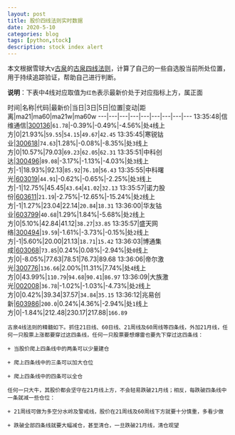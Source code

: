 ```yaml
---
layout: post
title: 股价四线法则实时数据
date: 2020-5-10
categories: blog
tags: [python,stock]
description: stock index alert
---
```



本文根据雪球大v[古泉](https://xueqiu.com/u/7148646888)的[古泉四线法则](https://xueqiu.com/7148646888/130498192)，计算了自己的一些自选股当前所处位置，用于持续追踪验证，帮助自己进行判断。

**说明**：下表中4线对应取值为`红色`表示最新价处于对应指标上方，属正面

时间|名称|代码|最新价|当日|3日|5日|位置|变动|距离|ma21|ma60|ma21w|ma60w
---|---|---|---|---|---|---|---|---
13:35:48|信维通信|[300136](https://xueqiu.com/S/SZ300136)|`61.78`|-0.39%|-0.49%|-4.56%|处`4`线上方|0|21.93%|`59.55`|`54.15`|`49.67`|`42.45`
13:35:45|寒锐钴业|[300618](https://xueqiu.com/S/SZ300618)|`74.63`|1.28%|-0.08%|-8.35%|处`3`线上方|0|10.57%|79.03|`69.23`|`62.05`|`62.31`
13:35:51|中科创达|[300496](https://xueqiu.com/S/SZ300496)|`89.08`|-3.17%|-1.13%|-4.03%|处`3`线上方|-1|18.93%|92.13|`85.92`|`76.10`|`56.43`
13:35:55|中科曙光|[603019](https://xueqiu.com/S/SH603019)|`44.91`|-0.62%|-0.65%|-2.25%|处`3`线上方|-1|12.75%|45.45|`43.64`|`41.02`|`32.13`
13:35:57|诺力股份|[603611](https://xueqiu.com/S/SH603611)|`21.19`|-2.75%|-12.65%|-15.24%|处`2`线上方|-1|1.27%|23.04|22.14|`20.84`|`18.31`
13:36:00|华友钴业|[603799](https://xueqiu.com/S/SH603799)|`40.68`|1.29%|1.84%|-5.68%|处`2`线上方|0|5.10%|42.84|41.12|`38.27`|`33.85`
13:35:57|盛天网络|[300494](https://xueqiu.com/S/SZ300494)|`19.59`|-1.61%|-3.73%|-0.15%|处`2`线上方|-1|5.60%|20.00|21.13|`18.71`|`15.42`
13:36:03|博通集成|[603068](https://xueqiu.com/S/SH603068)|`73.85`|0.24%|0.08%|-2.94%|处`0`线上方|0|-8.05%|77.63|78.51|76.73|89.68
13:36:06|帝尔激光|[300776](https://xueqiu.com/S/SZ300776)|`136.66`|2.00%|11.31%|7.74%|处`4`线上方|0|43.99%|`110.79`|`94.68`|`90.41`|`86.97`
13:36:09|大族激光|[002008](https://xueqiu.com/S/SZ002008)|`36.78`|-1.02%|-1.03%|-4.73%|处`2`线上方|0|0.42%|39.34|37.57|`34.84`|`35.15`
13:36:12|兆易创新|[603986](https://xueqiu.com/S/SH603986)|`200.0`|0.24%|4.36%|-2.94%|处`1`线上方|0|-1.84%|212.48|230.17|217.88|`166.89`

```
古泉4线法则的精髓如下。抓住21日线、60日线、21周线及60周线等四条线，外加21月线，任何一只股票上涨都要穿过这四条线，任何一只股票要想爆雷也要先下穿过这四条线：

+ 当股价爬上四条线中的两条可以少量建仓

+ 爬上四条线中的三条可以加大仓位

+ 爬上四条线中的四条可以全仓

任何一只大牛，其股价都会坚守在21月线上方，不会轻易跌破21月线；相反，每跌破四条线中一条就减一些仓位：

+ 21周线可做为多空分水岭及警戒线，股价在21周线及60周线下方就要十分慎重，多看少做

+ 跌破全部四条线就要大幅减仓，甚至清仓，一旦跌破21月线，清仓观望
```